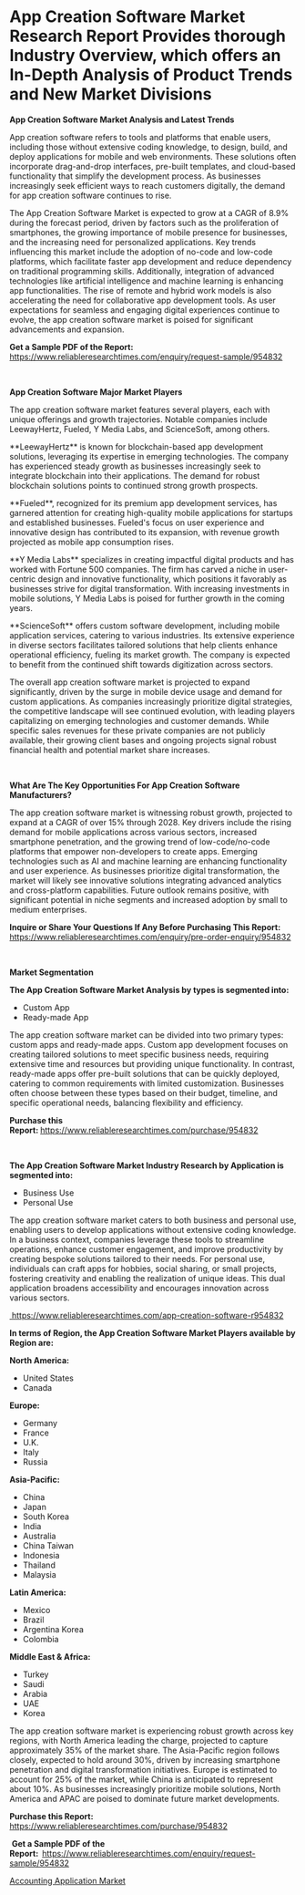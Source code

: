 <p><h1>App Creation Software Market Research Report Provides thorough Industry Overview, which offers an In-Depth Analysis of Product Trends and New Market Divisions</h1></p><p><strong>App Creation Software Market Analysis and Latest Trends</strong></p>
<p><p>App creation software refers to tools and platforms that enable users, including those without extensive coding knowledge, to design, build, and deploy applications for mobile and web environments. These solutions often incorporate drag-and-drop interfaces, pre-built templates, and cloud-based functionality that simplify the development process. As businesses increasingly seek efficient ways to reach customers digitally, the demand for app creation software continues to rise.</p><p>The App Creation Software Market is expected to grow at a CAGR of 8.9% during the forecast period, driven by factors such as the proliferation of smartphones, the growing importance of mobile presence for businesses, and the increasing need for personalized applications. Key trends influencing this market include the adoption of no-code and low-code platforms, which facilitate faster app development and reduce dependency on traditional programming skills. Additionally, integration of advanced technologies like artificial intelligence and machine learning is enhancing app functionalities. The rise of remote and hybrid work models is also accelerating the need for collaborative app development tools. As user expectations for seamless and engaging digital experiences continue to evolve, the app creation software market is poised for significant advancements and expansion.</p></p>
<p><strong>Get a Sample PDF of the Report:&nbsp;</strong> <a href="https://www.reliableresearchtimes.com/enquiry/request-sample/954832?utm_campaign=2237&utm_medium=2&utm_source=Github&utm_content=ia&utm_term=07032025&utm_id=app-creation-software">https://www.reliableresearchtimes.com/enquiry/request-sample/954832</a></p>
<p>&nbsp;</p>
<p><strong>App Creation Software Major Market Players</strong></p>
<p><p>The app creation software market features several players, each with unique offerings and growth trajectories. Notable companies include LeewayHertz, Fueled, Y Media Labs, and ScienceSoft, among others.</p><p>**LeewayHertz** is known for blockchain-based app development solutions, leveraging its expertise in emerging technologies. The company has experienced steady growth as businesses increasingly seek to integrate blockchain into their applications. The demand for robust blockchain solutions points to continued strong growth prospects.</p><p>**Fueled**, recognized for its premium app development services, has garnered attention for creating high-quality mobile applications for startups and established businesses. Fueled's focus on user experience and innovative design has contributed to its expansion, with revenue growth projected as mobile app consumption rises.</p><p>**Y Media Labs** specializes in creating impactful digital products and has worked with Fortune 500 companies. The firm has carved a niche in user-centric design and innovative functionality, which positions it favorably as businesses strive for digital transformation. With increasing investments in mobile solutions, Y Media Labs is poised for further growth in the coming years.</p><p>**ScienceSoft** offers custom software development, including mobile application services, catering to various industries. Its extensive experience in diverse sectors facilitates tailored solutions that help clients enhance operational efficiency, fueling its market growth. The company is expected to benefit from the continued shift towards digitization across sectors.</p><p>The overall app creation software market is projected to expand significantly, driven by the surge in mobile device usage and demand for custom applications. As companies increasingly prioritize digital strategies, the competitive landscape will see continued evolution, with leading players capitalizing on emerging technologies and customer demands. While specific sales revenues for these private companies are not publicly available, their growing client bases and ongoing projects signal robust financial health and potential market share increases.</p></p>
<p>&nbsp;</p>
<p><strong>What Are The Key Opportunities For App Creation Software Manufacturers?</strong></p>
<p><p>The app creation software market is witnessing robust growth, projected to expand at a CAGR of over 15% through 2028. Key drivers include the rising demand for mobile applications across various sectors, increased smartphone penetration, and the growing trend of low-code/no-code platforms that empower non-developers to create apps. Emerging technologies such as AI and machine learning are enhancing functionality and user experience. As businesses prioritize digital transformation, the market will likely see innovative solutions integrating advanced analytics and cross-platform capabilities. Future outlook remains positive, with significant potential in niche segments and increased adoption by small to medium enterprises.</p></p>
<p><strong>Inquire or Share Your Questions If Any Before Purchasing This Report:</strong> <a href="https://www.reliableresearchtimes.com/enquiry/pre-order-enquiry/954832?utm_campaign=2237&utm_medium=2&utm_source=Github&utm_content=ia&utm_term=07032025&utm_id=app-creation-software">https://www.reliableresearchtimes.com/enquiry/pre-order-enquiry/954832</a></p>
<p>&nbsp;</p>
<p><strong>Market Segmentation</strong></p>
<p><strong>The App Creation Software Market Analysis by types is segmented into:</strong></p>
<p><ul><li>Custom App</li><li>Ready-made App</li></ul></p>
<p><p>The app creation software market can be divided into two primary types: custom apps and ready-made apps. Custom app development focuses on creating tailored solutions to meet specific business needs, requiring extensive time and resources but providing unique functionality. In contrast, ready-made apps offer pre-built solutions that can be quickly deployed, catering to common requirements with limited customization. Businesses often choose between these types based on their budget, timeline, and specific operational needs, balancing flexibility and efficiency.</p></p>
<p><strong>Purchase this Report:&nbsp;</strong><a href="https://www.reliableresearchtimes.com/purchase/954832?utm_campaign=2237&utm_medium=2&utm_source=Github&utm_content=ia&utm_term=07032025&utm_id=app-creation-software">https://www.reliableresearchtimes.com/purchase/954832</a></p>
<p>&nbsp;</p>
<p><strong>The App Creation Software Market Industry Research by Application is segmented into:</strong></p>
<p><ul><li>Business Use</li><li>Personal Use</li></ul></p>
<p><p>The app creation software market caters to both business and personal use, enabling users to develop applications without extensive coding knowledge. In a business context, companies leverage these tools to streamline operations, enhance customer engagement, and improve productivity by creating bespoke solutions tailored to their needs. For personal use, individuals can craft apps for hobbies, social sharing, or small projects, fostering creativity and enabling the realization of unique ideas. This dual application broadens accessibility and encourages innovation across various sectors.</p></p>
<p><a href="https://www.reliableresearchtimes.com/app-creation-software-r954832?utm_campaign=2237&utm_medium=2&utm_source=Github&utm_content=ia&utm_term=07032025&utm_id=app-creation-software">&nbsp;https://www.reliableresearchtimes.com/app-creation-software-r954832</a></p>
<p><strong>In terms of Region, the App Creation Software Market Players available by Region are:</strong></p>
<p>
    <p> <strong> North America: </strong>
        <ul>
            <li>United States</li>
            <li>Canada</li>
        </ul>
        </p> 
    <p> <strong> Europe: </strong>
        <ul>
            <li>Germany</li>
            <li>France</li>
            <li>U.K.</li>
            <li>Italy</li>
            <li>Russia</li>
        </ul>
        </p> 
    <p> <strong> Asia-Pacific: </strong>
        <ul>
            <li>China</li>
            <li>Japan</li>
            <li>South Korea</li>
            <li>India</li>
            <li>Australia</li>
            <li>China Taiwan</li>
            <li>Indonesia</li>
            <li>Thailand</li>
            <li>Malaysia</li>
        </ul>
        </p> 
    <p> <strong> Latin America: </strong>
        <ul>
            <li>Mexico</li>
            <li>Brazil</li>
            <li>Argentina Korea</li>
            <li>Colombia</li>
        </ul>
        </p> 
    <p> <strong> Middle East & Africa: </strong>
        <ul>
            <li>Turkey</li>
            <li>Saudi</li>
            <li>Arabia</li>
            <li>UAE</li>
            <li>Korea</li>
        </ul>
    </p>
    </p>
<p><p>The app creation software market is experiencing robust growth across key regions, with North America leading the charge, projected to capture approximately 35% of the market share. The Asia-Pacific region follows closely, expected to hold around 30%, driven by increasing smartphone penetration and digital transformation initiatives. Europe is estimated to account for 25% of the market, while China is anticipated to represent about 10%. As businesses increasingly prioritize mobile solutions, North America and APAC are poised to dominate future market developments.</p></p>
<p><strong>Purchase this Report: </strong><a href="https://www.reliableresearchtimes.com/purchase/954832?utm_campaign=2237&utm_medium=2&utm_source=Github&utm_content=ia&utm_term=07032025&utm_id=app-creation-software">https://www.reliableresearchtimes.com/purchase/954832</a></p>
<p>&nbsp;<strong>Get a Sample PDF of the Report:&nbsp;&nbsp;</strong><a href="https://www.reliableresearchtimes.com/enquiry/request-sample/954832?utm_campaign=2237&utm_medium=2&utm_source=Github&utm_content=ia&utm_term=07032025&utm_id=app-creation-software">https://www.reliableresearchtimes.com/enquiry/request-sample/954832</a></p>
<p><strong></strong></p>
<p><p><a href="https://github.com/mcfred89/Market-Research-Report-List-1/blob/main/accounting-application-market.md?utm_campaign=2237&utm_medium=2&utm_source=Github&utm_content=ia&utm_term=07032025&utm_id=app-creation-software">Accounting Application Market</a></p></p>